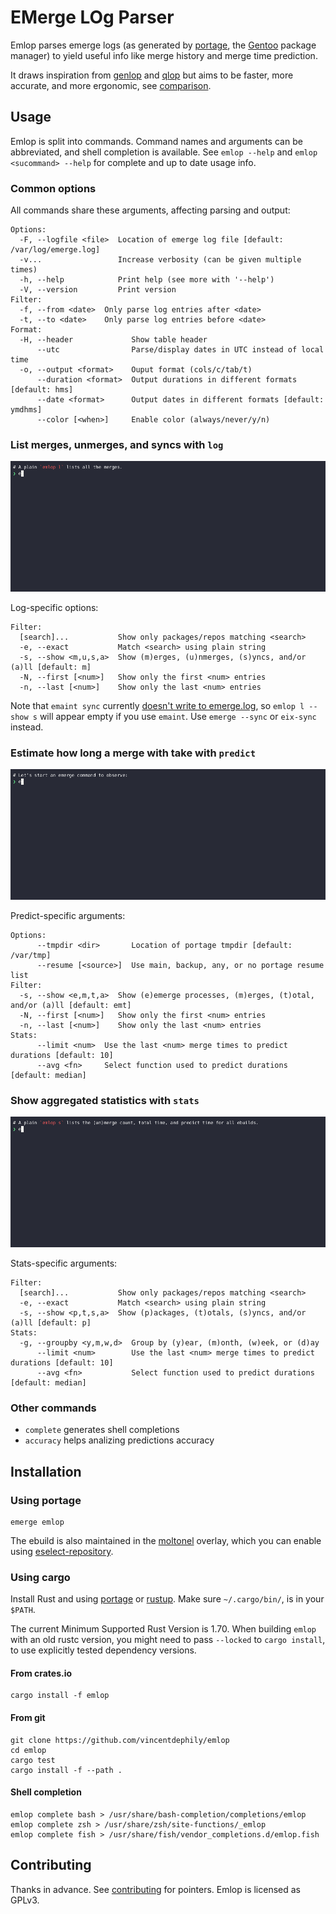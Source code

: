 # EMerge LOg Parser

Emlop parses emerge logs (as generated by [portage](https://wiki.gentoo.org/wiki/Project:Portage),
the [Gentoo](https://www.gentoo.org/) package manager) to yield useful info like merge history and
merge time prediction.

It draws inspiration from [genlop](https://github.com/gentoo-perl/genlop) and
[qlop](https://github.com/gentoo/portage-utils) but aims to be faster, more accurate, and more
ergonomic, see [comparison](docs/COMPARISON.md).

## Usage

Emlop is split into commands. Command names and arguments can be abbreviated, and shell completion
is available. See `emlop --help` and `emlop <sucommand> --help` for complete and up to date usage
info.

### Common options

All commands share these arguments, affecting parsing and output:

    Options:
      -F, --logfile <file>  Location of emerge log file [default: /var/log/emerge.log]
      -v...                 Increase verbosity (can be given multiple times)
      -h, --help            Print help (see more with '--help')
      -V, --version         Print version
    Filter:
      -f, --from <date>  Only parse log entries after <date>
      -t, --to <date>    Only parse log entries before <date>
    Format:
      -H, --header             Show table header
          --utc                Parse/display dates in UTC instead of local time
      -o, --output <format>    Ouput format (cols/c/tab/t)
          --duration <format>  Output durations in different formats [default: hms]
          --date <format>      Output dates in different formats [default: ymdhms]
          --color [<when>]     Enable color (always/never/y/n)


### List merges, unmerges, and syncs  with `log`

![Log demo](log.webp)

Log-specific options:

    Filter:
      [search]...           Show only packages/repos matching <search>
      -e, --exact           Match <search> using plain string
      -s, --show <m,u,s,a>  Show (m)erges, (u)nmerges, (s)yncs, and/or (a)ll [default: m]
      -N, --first [<num>]   Show only the first <num> entries
      -n, --last [<num>]    Show only the last <num> entries

Note that `emaint sync` currently [doesn't write to emerge.log](https://bugs.gentoo.org/553788), so
`emlop l --show s` will appear empty if you use `emaint`. Use `emerge --sync` or `eix-sync` instead.

### Estimate how long a merge with take with `predict`

![Predict demo](predict.webp)

Predict-specific arguments:

    Options:
          --tmpdir <dir>       Location of portage tmpdir [default: /var/tmp]
          --resume [<source>]  Use main, backup, any, or no portage resume list
    Filter:
      -s, --show <e,m,t,a>  Show (e)emerge processes, (m)erges, (t)otal, and/or (a)ll [default: emt]
      -N, --first [<num>]   Show only the first <num> entries
      -n, --last [<num>]    Show only the last <num> entries
    Stats:
          --limit <num>  Use the last <num> merge times to predict durations [default: 10]
          --avg <fn>     Select function used to predict durations [default: median]

### Show aggregated statistics with `stats`

![Stats demo](stats.webp)

Stats-specific arguments:

    Filter:
      [search]...           Show only packages/repos matching <search>
      -e, --exact           Match <search> using plain string
      -s, --show <p,t,s,a>  Show (p)ackages, (t)otals, (s)yncs, and/or (a)ll [default: p]
    Stats:
      -g, --groupby <y,m,w,d>  Group by (y)ear, (m)onth, (w)eek, or (d)ay
          --limit <num>        Use the last <num> merge times to predict durations [default: 10]
          --avg <fn>           Select function used to predict durations [default: median]

### Other commands

* `complete` generates shell completions
* `accuracy` helps analizing predictions accuracy

## Installation

### Using portage

    emerge emlop

The ebuild is also maintained in the [moltonel](https://github.com/vincentdephily/moltonel-ebuilds)
overlay, which you can enable using
[eselect-repository](https://wiki.gentoo.org/wiki/Eselect/Repository).

### Using cargo

Install Rust and using [portage](https://wiki.gentoo.org/wiki/Rust) or
[rustup](https://www.rust-lang.org/en-US/install.html). Make sure `~/.cargo/bin/`, is in your
`$PATH`.

The current Minimum Supported Rust Version is 1.70. When building `emlop` with an old rustc version,
you might need to pass `--locked` to `cargo install`, to use explicitly tested dependency versions.

#### From crates.io

    cargo install -f emlop

#### From git

    git clone https://github.com/vincentdephily/emlop
    cd emlop
    cargo test
    cargo install -f --path .

#### Shell completion

    emlop complete bash > /usr/share/bash-completion/completions/emlop
    emlop complete zsh > /usr/share/zsh/site-functions/_emlop
    emlop complete fish > /usr/share/fish/vendor_completions.d/emlop.fish

## Contributing

Thanks in advance. See [contributing](docs/CONTRIBUTING.md) for pointers. Emlop is licensed as GPLv3.
